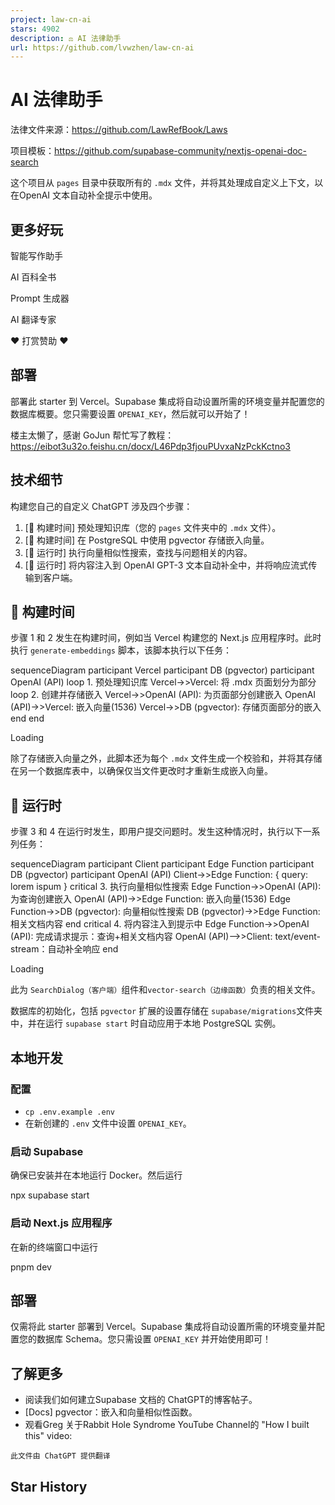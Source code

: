 ```yaml
---
project: law-cn-ai
stars: 4902
description: ⚖️ AI 法律助手
url: https://github.com/lvwzhen/law-cn-ai
---
```


AI 法律助手
=======

法律文件来源：https://github.com/LawRefBook/Laws

项目模板：https://github.com/supabase-community/nextjs-openai-doc-search

这个项目从 `pages` 目录中获取所有的 `.mdx` 文件，并将其处理成自定义上下文，以在OpenAI 文本自动补全提示中使用。

更多好玩
----

智能写作助手

AI 百科全书

Prompt 生成器

AI 翻译专家

❤️ 打赏赞助 ❤️

部署
--

部署此 starter 到 Vercel。Supabase 集成将自动设置所需的环境变量并配置您的数据库概要。您只需要设置 `OPENAI_KEY`，然后就可以开始了！

楼主太懒了，感谢 GoJun 帮忙写了教程：https://eibot3u32o.feishu.cn/docx/L46Pdp3fjouPUvxaNzPckKctno3

技术细节
----

构建您自己的自定义 ChatGPT 涉及四个步骤：

1.  \[👷 构建时间\] 预处理知识库（您的 `pages` 文件夹中的 `.mdx` 文件）。
2.  \[👷 构建时间\] 在 PostgreSQL 中使用 pgvector 存储嵌入向量。
3.  \[🏃 运行时\] 执行向量相似性搜索，查找与问题相关的内容。
4.  \[🏃 运行时\] 将内容注入到 OpenAI GPT-3 文本自动补全中，并将响应流式传输到客户端。

👷 构建时间
-------

步骤 1 和 2 发生在构建时间，例如当 Vercel 构建您的 Next.js 应用程序时。此时执行 `generate-embeddings` 脚本，该脚本执行以下任务：

sequenceDiagram
    participant Vercel
    participant DB (pgvector)
    participant OpenAI (API)
    loop 1. 预处理知识库
        Vercel->>Vercel: 将 .mdx 页面划分为部分
        loop 2. 创建并存储嵌入
            Vercel->>OpenAI (API): 为页面部分创建嵌入
            OpenAI (API)->>Vercel: 嵌入向量(1536)
            Vercel->>DB (pgvector): 存储页面部分的嵌入
        end
    end

Loading

除了存储嵌入向量之外，此脚本还为每个 `.mdx` 文件生成一个校验和，并将其存储在另一个数据库表中，以确保仅当文件更改时才重新生成嵌入向量。

🏃 运行时
------

步骤 3 和 4 在运行时发生，即用户提交问题时。发生这种情况时，执行以下一系列任务：

sequenceDiagram
    participant Client
    participant Edge Function
    participant DB (pgvector)
    participant OpenAI (API)
    Client->>Edge Function: { query: lorem ispum }
    critical 3. 执行向量相似性搜索
        Edge Function->>OpenAI (API): 为查询创建嵌入
        OpenAI (API)->>Edge Function: 嵌入向量(1536)
        Edge Function->>DB (pgvector): 向量相似性搜索
        DB (pgvector)->>Edge Function: 相关文档内容
    end
    critical 4. 将内容注入到提示中
        Edge Function->>OpenAI (API): 完成请求提示：查询+相关文档内容
        OpenAI (API)-->>Client: text/event-stream：自动补全响应
    end

Loading

此为 `SearchDialog（客户端）`组件和`vector-search（边缘函数）`负责的相关文件。

数据库的初始化，包括 `pgvector` 扩展的设置存储在 `supabase/migrations`文件夹中，并在运行 `supabase start` 时自动应用于本地 PostgreSQL 实例。

本地开发
----

### 配置

-   `cp .env.example .env`
-   在新创建的 `.env` 文件中设置 `OPENAI_KEY`。

### 启动 Supabase

确保已安装并在本地运行 Docker。然后运行

npx supabase start

### 启动 Next.js 应用程序

在新的终端窗口中运行

pnpm dev

部署
--

仅需将此 starter 部署到 Vercel。Supabase 集成将自动设置所需的环境变量并配置您的数据库 Schema。您只需设置 `OPENAI_KEY` 并开始使用即可！

了解更多
----

-   阅读我们如何建立Supabase 文档的 ChatGPT的博客帖子。
-   \[Docs\] pgvector：嵌入和向量相似性函数。
-   观看Greg 关于Rabbit Hole Syndrome YouTube Channel的 "How I built this" video:

```
此文件由 ChatGPT 提供翻译
```

Star History
------------
